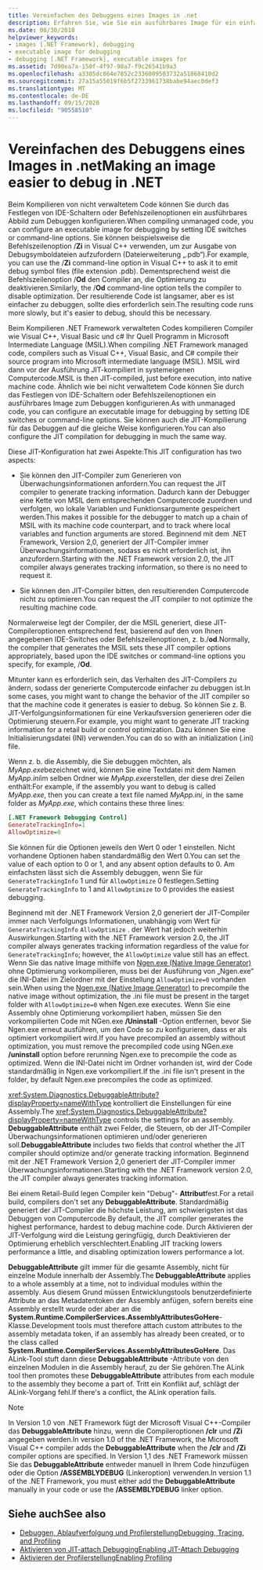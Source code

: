```yaml
---
title: Vereinfachen des Debuggens eines Images in .net
description: Erfahren Sie, wie Sie ein ausführbares Image für ein einfacheres Debuggen mithilfe von IDE-Switches und Befehlszeilenoptionen konfigurieren.
ms.date: 08/30/2018
helpviewer_keywords:
- images [.NET Framework], debugging
- executable image for debugging
- debugging [.NET Framework], executable images for
ms.assetid: 7d90ea7a-150f-4f97-98a7-f9c26541b9a3
ms.openlocfilehash: a3305dc864e7852c2336009503732a51868410d2
ms.sourcegitcommit: 27a15a55019f6b5f2733961738babe94aec0def3
ms.translationtype: MT
ms.contentlocale: de-DE
ms.lasthandoff: 09/15/2020
ms.locfileid: "90558510"
---
```

# <a name="making-an-image-easier-to-debug-in-net"></a><span data-ttu-id="644cc-103">Vereinfachen des Debuggens eines Images in .net</span><span class="sxs-lookup"><span data-stu-id="644cc-103">Making an image easier to debug in .NET</span></span>

<span data-ttu-id="644cc-104">Beim Kompilieren von nicht verwaltetem Code können Sie durch das Festlegen von IDE-Schaltern oder Befehlszeilenoptionen ein ausführbares Abbild zum Debuggen konfigurieren.</span><span class="sxs-lookup"><span data-stu-id="644cc-104">When compiling unmanaged code, you can configure an executable image for debugging by setting IDE switches or command-line options.</span></span> <span data-ttu-id="644cc-105">Sie können beispielsweise die Befehlszeilenoption /**Zi** in Visual C++ verwenden, um zur Ausgabe von Debugsymboldateien aufzufordern (Dateierweiterung „.pdb“).</span><span class="sxs-lookup"><span data-stu-id="644cc-105">For example, you can use the /**Zi** command-line option in Visual C++ to ask it to emit debug symbol files (file extension .pdb).</span></span> <span data-ttu-id="644cc-106">Dementsprechend weist die Befehlszeilenoption /**Od** den Compiler an, die Optimierung zu deaktivieren.</span><span class="sxs-lookup"><span data-stu-id="644cc-106">Similarly, the /**Od** command-line option tells the compiler to disable optimization.</span></span> <span data-ttu-id="644cc-107">Der resultierende Code ist langsamer, aber es ist einfacher zu debuggen, sollte dies erforderlich sein.</span><span class="sxs-lookup"><span data-stu-id="644cc-107">The resulting code runs more slowly, but it's easier to debug, should this be necessary.</span></span>

<span data-ttu-id="644cc-108">Beim Kompilieren .NET Framework verwalteten Codes kompilieren Compiler wie Visual C++, Visual Basic und c# Ihr Quell Programm in Microsoft Intermediate Language (MSIL).</span><span class="sxs-lookup"><span data-stu-id="644cc-108">When compiling .NET Framework managed code, compilers such as Visual C++, Visual Basic, and C# compile their source program into Microsoft intermediate language (MSIL).</span></span> <span data-ttu-id="644cc-109">MSIL wird dann vor der Ausführung JIT-kompiliert in systemeigenen Computercode.</span><span class="sxs-lookup"><span data-stu-id="644cc-109">MSIL is then JIT-compiled, just before execution, into native machine code.</span></span> <span data-ttu-id="644cc-110">Ähnlich wie bei nicht verwaltetem Code können Sie durch das Festlegen von IDE-Schaltern oder Befehlszeilenoptionen ein ausführbares Image zum Debuggen konfigurieren.</span><span class="sxs-lookup"><span data-stu-id="644cc-110">As with unmanaged code, you can configure an executable image for debugging by setting IDE switches or command-line options.</span></span> <span data-ttu-id="644cc-111">Sie können auch die JIT-Kompilierung für das Debuggen auf die gleiche Weise konfigurieren.</span><span class="sxs-lookup"><span data-stu-id="644cc-111">You can also configure the JIT compilation for debugging in much the same way.</span></span>

<span data-ttu-id="644cc-112">Diese JIT-Konfiguration hat zwei Aspekte:</span><span class="sxs-lookup"><span data-stu-id="644cc-112">This JIT configuration has two aspects:</span></span>

- <span data-ttu-id="644cc-113">Sie können den JIT-Compiler zum Generieren von Überwachungsinformationen anfordern.</span><span class="sxs-lookup"><span data-stu-id="644cc-113">You can request the JIT compiler to generate tracking information.</span></span> <span data-ttu-id="644cc-114">Dadurch kann der Debugger eine Kette von MSIL dem entsprechenden Computercode zuordnen und verfolgen, wo lokale Variablen und Funktionsargumente gespeichert werden.</span><span class="sxs-lookup"><span data-stu-id="644cc-114">This makes it possible for the debugger to match up a chain of MSIL with its machine code counterpart, and to track where local variables and function arguments are stored.</span></span> <span data-ttu-id="644cc-115">Beginnend mit dem .NET Framework, Version 2,0, generiert der JIT-Compiler immer Überwachungsinformationen, sodass es nicht erforderlich ist, ihn anzufordern.</span><span class="sxs-lookup"><span data-stu-id="644cc-115">Starting with the .NET Framework version 2.0, the JIT compiler always generates tracking information, so there is no need to request it.</span></span>

- <span data-ttu-id="644cc-116">Sie können den JIT-Compiler bitten, den resultierenden Computercode nicht zu optimieren.</span><span class="sxs-lookup"><span data-stu-id="644cc-116">You can request the JIT compiler to not optimize the resulting machine code.</span></span>

<span data-ttu-id="644cc-117">Normalerweise legt der Compiler, der die MSIL generiert, diese JIT-Compileroptionen entsprechend fest, basierend auf den von Ihnen angegebenen IDE-Switches oder Befehlszeilenoptionen, z. b./**od**.</span><span class="sxs-lookup"><span data-stu-id="644cc-117">Normally, the compiler that generates the MSIL sets these JIT compiler options appropriately, based upon the IDE switches or command-line options you specify, for example, /**Od**.</span></span>

<span data-ttu-id="644cc-118">Mitunter kann es erforderlich sein, das Verhalten des JIT-Compilers zu ändern, sodass der generierte Computercode einfacher zu debuggen ist.</span><span class="sxs-lookup"><span data-stu-id="644cc-118">In some cases, you might want to change the behavior of the JIT compiler so that the machine code it generates is easier to debug.</span></span> <span data-ttu-id="644cc-119">So können Sie z. B. JIT-Verfolgungsinformationen für eine Verkaufsversion generieren oder die Optimierung steuern.</span><span class="sxs-lookup"><span data-stu-id="644cc-119">For example, you might want to generate JIT tracking information for a retail build or control optimization.</span></span> <span data-ttu-id="644cc-120">Dazu können Sie eine Initialisierungsdatei (INI) verwenden.</span><span class="sxs-lookup"><span data-stu-id="644cc-120">You can do so with an initialization (.ini) file.</span></span>

<span data-ttu-id="644cc-121">Wenn z. b. die Assembly, die Sie debuggen möchten, als *MyApp.exe*bezeichnet wird, können Sie eine Textdatei mit dem Namen *MyApp.ini*im selben Ordner wie *MyApp.exe*erstellen, der diese drei Zeilen enthält:</span><span class="sxs-lookup"><span data-stu-id="644cc-121">For example, if the assembly you want to debug is called *MyApp.exe*, then you can create a text file named *MyApp.ini*, in the same folder as *MyApp.exe*, which contains these three lines:</span></span>

```ini
[.NET Framework Debugging Control]
GenerateTrackingInfo=1
AllowOptimize=0
```

<span data-ttu-id="644cc-122">Sie können für die Optionen jeweils den Wert 0 oder 1 einstellen. Nicht vorhandene Optionen haben standardmäßig den Wert 0.</span><span class="sxs-lookup"><span data-stu-id="644cc-122">You can set the value of each option to 0 or 1, and any absent option defaults to 0.</span></span> <span data-ttu-id="644cc-123">Am einfachsten lässt sich die Assembly debuggen, wenn Sie für `GenerateTrackingInfo` 1 und für `AllowOptimize` 0 festlegen.</span><span class="sxs-lookup"><span data-stu-id="644cc-123">Setting `GenerateTrackingInfo` to 1 and `AllowOptimize` to 0 provides the easiest debugging.</span></span>

<span data-ttu-id="644cc-124">Beginnend mit der .NET Framework Version 2,0 generiert der JIT-Compiler immer nach Verfolgungs Informationen, unabhängig vom Wert für `GenerateTrackingInfo` `AllowOptimize` . der Wert hat jedoch weiterhin Auswirkungen.</span><span class="sxs-lookup"><span data-stu-id="644cc-124">Starting with the .NET Framework version 2.0, the JIT compiler always generates tracking information regardless of the value for `GenerateTrackingInfo`; however, the `AllowOptimize` value still has an effect.</span></span> <span data-ttu-id="644cc-125">Wenn Sie das native Image mithilfe von [Ngen.exe (Native Image Generator)](../tools/ngen-exe-native-image-generator.md) ohne Optimierung vorkompilieren, muss bei der Ausführung von „Ngen.exe“ die INI-Datei im Zielordner mit der Einstellung `AllowOptimize=0` vorhanden sein.</span><span class="sxs-lookup"><span data-stu-id="644cc-125">When using the [Ngen.exe (Native Image Generator)](../tools/ngen-exe-native-image-generator.md) to precompile the native image without optimization, the .ini file must be present in the target folder with `AllowOptimize=0` when Ngen.exe executes.</span></span> <span data-ttu-id="644cc-126">Wenn Sie eine Assembly ohne Optimierung vorkompiliert haben, müssen Sie den vorkompilierten Code mit NGen.exe **/Uninstall** -Option entfernen, bevor Sie Ngen.exe erneut ausführen, um den Code so zu konfigurieren, dass er als optimiert vorkompiliert wird.</span><span class="sxs-lookup"><span data-stu-id="644cc-126">If you have precompiled an assembly without optimization, you must remove the precompiled code using NGen.exe **/uninstall** option before rerunning Ngen.exe to precompile the code as optimized.</span></span> <span data-ttu-id="644cc-127">Wenn die INI-Datei nicht im Ordner vorhanden ist, wird der Code standardmäßig in Ngen.exe vorkompiliert.</span><span class="sxs-lookup"><span data-stu-id="644cc-127">If the .ini file isn't present in the folder, by default Ngen.exe precompiles the code as optimized.</span></span>

<span data-ttu-id="644cc-128"><xref:System.Diagnostics.DebuggableAttribute?displayProperty=nameWithType> kontrolliert die Einstellungen für eine Assembly.</span><span class="sxs-lookup"><span data-stu-id="644cc-128">The <xref:System.Diagnostics.DebuggableAttribute?displayProperty=nameWithType> controls the settings for an assembly.</span></span> <span data-ttu-id="644cc-129">**DebuggableAttribute** enthält zwei Felder, die Steuern, ob der JIT-Compiler Überwachungsinformationen optimieren und/oder generieren soll.</span><span class="sxs-lookup"><span data-stu-id="644cc-129">**DebuggableAttribute** includes two fields that control whether the JIT compiler should optimize and/or generate tracking information.</span></span> <span data-ttu-id="644cc-130">Beginnend mit der .NET Framework Version 2,0 generiert der JIT-Compiler immer Überwachungsinformationen.</span><span class="sxs-lookup"><span data-stu-id="644cc-130">Starting with the .NET Framework version 2.0, the JIT compiler always generates tracking information.</span></span>

<span data-ttu-id="644cc-131">Bei einem Retail-Build legen Compiler kein "Debug"- **Attribut**fest.</span><span class="sxs-lookup"><span data-stu-id="644cc-131">For a retail build, compilers don't set any **DebuggableAttribute**.</span></span> <span data-ttu-id="644cc-132">Standardmäßig generiert der JIT-Compiler die höchste Leistung, am schwierigsten ist das Debuggen von Computercode.</span><span class="sxs-lookup"><span data-stu-id="644cc-132">By default, the JIT compiler generates the highest performance, hardest to debug machine code.</span></span> <span data-ttu-id="644cc-133">Durch Aktivieren der JIT-Verfolgung wird die Leistung geringfügig, durch Deaktivieren der Optimierung erheblich verschlechtert.</span><span class="sxs-lookup"><span data-stu-id="644cc-133">Enabling JIT tracking lowers performance a little, and disabling optimization lowers performance a lot.</span></span>

<span data-ttu-id="644cc-134">**DebuggableAttribute** gilt immer für die gesamte Assembly, nicht für einzelne Module innerhalb der Assembly.</span><span class="sxs-lookup"><span data-stu-id="644cc-134">The **DebuggableAttribute** applies to a whole assembly at a time, not to individual modules within the assembly.</span></span> <span data-ttu-id="644cc-135">Aus diesem Grund müssen Entwicklungstools benutzerdefinierte Attribute an das Metadatentoken der Assembly anfügen, sofern bereits eine Assembly erstellt wurde oder aber an die **System.Runtime.CompilerServices.AssemblyAttributesGoHere**-Klasse.</span><span class="sxs-lookup"><span data-stu-id="644cc-135">Development tools must therefore attach custom attributes to the assembly metadata token, if an assembly has already been created, or to the class called **System.Runtime.CompilerServices.AssemblyAttributesGoHere**.</span></span> <span data-ttu-id="644cc-136">Das ALink-Tool stuft dann diese **DebuggableAttribute** -Attribute von den einzelnen Modulen in die Assembly herauf, zu der Sie gehören.</span><span class="sxs-lookup"><span data-stu-id="644cc-136">The ALink tool then promotes these **DebuggableAttribute** attributes from each module to the assembly they become a part of.</span></span> <span data-ttu-id="644cc-137">Tritt ein Konflikt auf, schlägt der ALink-Vorgang fehl.</span><span class="sxs-lookup"><span data-stu-id="644cc-137">If there's a conflict, the ALink operation fails.</span></span>

> [!NOTE]
> <span data-ttu-id="644cc-138">In Version 1.0 von .NET Framework fügt der Microsoft Visual C++-Compiler das **DebuggableAttribute** hinzu, wenn die Compileroptionen **/clr** und **/Zi** angegeben werden.</span><span class="sxs-lookup"><span data-stu-id="644cc-138">In version 1.0 of the .NET Framework, the Microsoft Visual C++ compiler adds the **DebuggableAttribute** when the **/clr** and **/Zi** compiler options are specified.</span></span> <span data-ttu-id="644cc-139">In Version 1,1 des .NET Framework müssen Sie das **DebuggableAttribute** entweder manuell in Ihrem Code hinzufügen oder die Option **/ASSEMBLYDEBUG** (Linkeroption) verwenden.</span><span class="sxs-lookup"><span data-stu-id="644cc-139">In version 1.1 of the .NET Framework, you must either add the **DebuggableAttribute** manually in your code or use the **/ASSEMBLYDEBUG** linker option.</span></span>

## <a name="see-also"></a><span data-ttu-id="644cc-140">Siehe auch</span><span class="sxs-lookup"><span data-stu-id="644cc-140">See also</span></span>

- [<span data-ttu-id="644cc-141">Debuggen, Ablaufverfolgung und Profilerstellung</span><span class="sxs-lookup"><span data-stu-id="644cc-141">Debugging, Tracing, and Profiling</span></span>](index.md)
- [<span data-ttu-id="644cc-142">Aktivieren von JIT-attach Debugging</span><span class="sxs-lookup"><span data-stu-id="644cc-142">Enabling JIT-Attach Debugging</span></span>](enabling-jit-attach-debugging.md)
- <span data-ttu-id="644cc-143">[Aktivieren der Profilerstellung](/previous-versions/dotnet/netframework-4.0/s5ec0es1(v=vs.100))</span><span class="sxs-lookup"><span data-stu-id="644cc-143">[Enabling Profiling](/previous-versions/dotnet/netframework-4.0/s5ec0es1(v=vs.100))</span></span>
